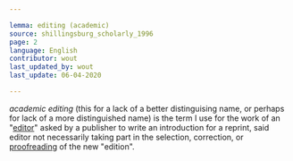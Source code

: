 ```yaml
---

lemma: editing (academic)
source: shillingsburg_scholarly_1996
page: 2
language: English
contributor: wout
last_updated_by: wout
last_update: 06-04-2020

---
```


_academic editing_ (this for a lack of a better distinguising name, or perhaps for lack of a more distinguished name) is the term I use for the work of an "[editor](editor.html)" asked by a publisher to write an introduction for a reprint, said editor not necessarily taking part in the selection, correction, or [proofreading](proofsPage.html) of the new "edition".
